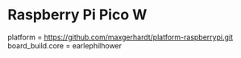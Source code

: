 # Raspberry Pi Pico W

platform = https://github.com/maxgerhardt/platform-raspberrypi.git
board_build.core = earlephilhower


